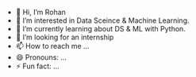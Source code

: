 - 👋 Hi, I’m Rohan
- 👀 I’m interested in Data Sceince & Machine Learning.
- 🌱 I’m currently learning about DS & ML with Python.
- 💞️ I’m looking for an internship
- 📫 How to reach me ...
- 😄 Pronouns: ...
- ⚡ Fun fact: ...

<!---
rohanbaweja/rohanbaweja is a ✨ special ✨ repository because its `README.md` (this file) appears on your GitHub profile.
You can click the Preview link to take a look at your changes.
--->

